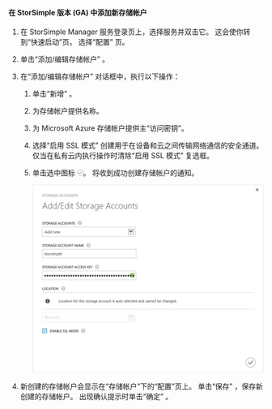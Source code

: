 <!--author=SharS last changed: 9/17/15-->

#### <a name="to-add-a-new-storage-account-in-storsimple-release-version-ga"></a>在 StorSimple 版本 (GA) 中添加新存储帐户
1. 在 StorSimple Manager 服务登录页上，选择服务并双击它。 这会使你转到“快速启动”页。 选择“配置”  页。
2. 单击“添加/编辑存储帐户” 。
3. 在“添加/编辑存储帐户”  对话框中，执行以下操作：
   
   1. 单击“新增” 。
   2. 为存储帐户提供名称。
   3. 为 Microsoft Azure 存储帐户提供主“访问密钥”。
   4. 选择“启用 SSL 模式”  创建用于在设备和云之间传输网络通信的安全通道。 仅当在私有云内执行操作时清除“启用 SSL 模式”  复选框。
   5. 单击选中图标  ![选中图标](./media/storsimple-configure-new-storage-account/HCS_CheckIcon-include.png)。 将收到成功创建存储帐户的通知。
      
      ![添加存储帐户](./media/storsimple-configure-new-storage-account/HCS_AddStorageAccount-include.png)
4. 新创建的存储帐户会显示在“存储帐户”下的“配置”页上。 单击“保存”  ，保存新创建的存储帐户。 出现确认提示时单击“确定”  。

